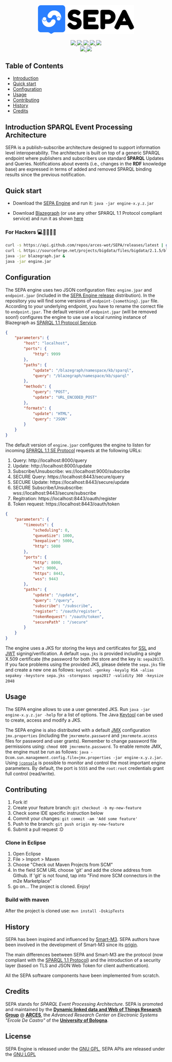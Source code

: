 <div align="center">
  <a href="https://github.com/webpack/webpack">
    <img width="300px" src="./logo.png">
  </a>
  <br>
  <br>
  <a href="https://travis-ci.org/arces-wot/SEPA">
    <img  src="https://travis-ci.org/arces-wot/SEPA.svg?branch=master">
  </a>
  <a href="https://bintray.com/arces-wot/sepa-java-libs/client-api">
    <img  src="https://img.shields.io/badge/client%20api-latest-cyan.svg">
  </a>
  <a href="https://github.com/arces-wot/SEPA/releases">
    <img  src="https://img.shields.io/github/downloads/arces-wot/SEPA/total.svg?colorB=blue">
  </a>
  <a href="https://github.com/arces-wot/SEPA/tree/dev">
    <img  src="https://img.shields.io/badge/unstable-dev-violet.svg">
  </a>
  <a href="https://gitter.im/sepa_dev/Lobby#">
    <img  src="https://img.shields.io/badge/chat-on%20gitter-red.svg">
  </a>
  <br>
   <a href="https://www.gnu.org/licenses/gpl-3.0">
    <img  src="https://img.shields.io/badge/License-GPLv3-blue.svg">
  </a>
  <a href="hhttps://www.gnu.org/licenses/lgpl-3.0">
    <img  src="https://img.shields.io/badge/License-LGPL%20v3-blue.svg">
  </a>
  
</div>

## Table of Contents
- [Introduction](#introduction-sparql-event-processing-architecture)
- [Quick start](#quick-start)
- [Configuration](#configuration)
- [Usage](#usage)
- [Contributing](#contributing)
- [History](#history)
- [Credits](#credits)

## Introduction SPARQL Event Processing Architecture
SEPA is a publish-subscribe architecture designed to support information level interoperability. The architecture is built on top of a generic SPARQL endpoint where publishers and subscribers use standard **SPARQL** Updates and Queries. Notifications about events (i.e., changes in the **RDF** knowledge base) are expressed in terms of added and removed SPARQL binding results since the previous notification.

## Quick start

- Download the [SEPA Engine](https://github.com/arces-wot/SEPA/releases/latest) and run it: `java -jar engine-x.y.z.jar`

- Download [Blazegraph](https://sourceforge.net/projects/bigdata/files/latest/download) (or use any other SPARQL 1.1 Protocol compliant service) and run it as shown [here](https://wiki.blazegraph.com/wiki/index.php/Quick_Start) 

### For Hackers 💻👩‍💻👨‍💻

```bash
curl -s https://api.github.com/repos/arces-wot/SEPA/releases/latest | grep "browser_download_url.*jar" | cut -d : -f 2,3 | tr -d \" | wget
curl -L https://sourceforge.net/projects/bigdata/files/bigdata/2.1.5/blazegraph.jar/download > blazegraph.jar
java -jar blazegraph.jar &
java -jar engine.jar
```

## Configuration

The SEPA engine uses two JSON configuration files: `engine.jpar` and `endpoint.jpar` (included in the [SEPA Engine release](https://github.com/arces-wot/SEPA/releases/download/0.7.0/engine-0.7.0.rar) distribution). 
In the repository you will find some versions of `endpoint-{something}.jpar` file. According to your underlying endpoint, you have to rename the correct file to `endpoint.jpar`.
The default version of `endpoint.jpar` (will be removed soon!) configures the engine to use use a local running instance of Blazegraph as [SPARQL 1.1 Protocol Service](https://www.w3.org/TR/sparql11-protocol/).

```json
{
	"parameters": {
		"host": "localhost",
		"ports": {
			"http": 9999
		},
		"paths": {
			"update": "/blazegraph/namespace/kb/sparql",
			"query": "/blazegraph/namespace/kb/sparql"
		},
		"methods": {
			"query": "POST",
			"update": "URL_ENCODED_POST"
		},
		"formats": {
			"update": "HTML",
			"query": "JSON"
		}
	}
}
```
The default version of  `engine.jpar` configures the engine to listen for incoming [SPARQL 1.1 SE Protocol](http://wot.arces.unibo.it/TR/sparql11-se-protocol/) requests at the following URLs:

1. Query: http://localhost:8000/query
2. Update: http://localhost:8000/update
3. Subscribe/Unsubscribe: ws://localhost:9000/subscribe
4. SECURE Query: https://localhost:8443/secure/query
5. SECURE Update: https://localhost:8443/secure/update
6. SECURE Subscribe/Unsubscribe: wss://localhost:9443/secure/subscribe 
7. Regitration: https://localhost:8443/oauth/register
8. Token request: https://localhost:8443/oauth/token
```json
{
	"parameters": {
		"timeouts": {
			"scheduling": 0,
			"queueSize": 1000,
			"keepalive": 5000,
			"http": 5000
		},
		"ports": {
			"http": 8000,
			"ws": 9000,
			"https": 8443,
			"wss": 9443
		},
		"paths": {
			"update": "/update",
			"query": "/query",
			"subscribe": "/subscribe",
			"register": "/oauth/register",
			"tokenRequest": "/oauth/token",
			"securePath" : "/secure"
		}
	}
}
```
The engine uses a JKS for storing the keys and certificates for [SSL](http://docs.oracle.com/cd/E19509-01/820-3503/6nf1il6ek/index.html) and [JWT](https://tools.ietf.org/html/rfc7519) signing/verification. A default `sepa.jks` is provided including a single X.509 certificate (the password for both the store and the key is: `sepa2017`). If you face problems using the provided JKS, please delete the `sepa.jks` file and create a new one as follows: `keytool -genkey -keyalg RSA -alias sepakey -keystore sepa.jks -storepass sepa2017 -validity 360 -keysize 2048`

## Usage

The SEPA engine allows to use a user generated JKS. Run `java -jar engine-x.y.z.jar -help` for a list of options. The Java [Keytool](https://docs.oracle.com/javase/6/docs/technotes/tools/solaris/keytool.html) can be used to create, access and modify a JKS. 

The SEPA engine is also distributed with a default [JMX](http://www.oracle.com/technetwork/articles/java/javamanagement-140525.html) configuration `jmx.properties` (including the `jmxremote.password` and `jmxremote.access` files for password and user grants). Remember to change password file permissions using: `chmod 600 jmxremote.password`. To enable remote JMX, the engine must be run as follows: `java -Dcom.sun.management.config.file=jmx.properties -jar engine-x.y.z.jar`. Using [`jconsole`](http://docs.oracle.com/javase/7/docs/technotes/guides/management/jconsole.html) is possible to monitor and control the most important engine parameters. By default, the port is `5555` and the `root:root` credentials grant full control (read/write).

## Contributing

1. Fork it!
2. Create your feature branch: `git checkout -b my-new-feature`
3. Check some IDE specific instruction below
4. Commit your changes: `git commit -am 'Add some feature'`
5. Push to the branch: `git push origin my-new-feature`
6. Submit a pull request :D

### Clone in Eclipse

1. Open Eclipse
2. File > Import > Maven
3. Choose "Check out Maven Projects from SCM"
4. In the field SCM URL choose 'git' and add the clone address from Github. If 'git' is not found, tap into "Find more SCM connectors in the m2e Marketplace"
5. go on...
The project is cloned. Enjoy!

### Build with maven
After the project is cloned use:
`mvn install -DskipTests`


## History

SEPA has been inspired and influenced by [Smart-M3](https://sourceforge.net/projects/smart-m3/). SEPA authors have been involved in the development of Smart-M3 since its [origin](https://artemis-ia.eu/project/4-sofia.html). 

The main differences beetween SEPA and Smart-M3 are the protocol (now compliant with the [SPARQL 1.1 Protocol](https://www.w3.org/TR/sparql11-protocol/)) and the introduction of a security layer (based on TLS and JSON Web Token for client authentication). 

All the SEPA software components have been implemented from scratch.

## Credits

SEPA stands for *SPARQL Event Processing Architecture*. SEPA is promoted and maintained by the [**Dynamic linked data and Web of Things Research Group**](https://site.unibo.it/wot/en) @ [**ARCES**](http://www.arces.unibo.it), the *Advanced Research Center on Electronic Systems "Ercole De Castro"* of the [**University of Bologna**](http://www.unibo.it).

## License

SEPA Engine is released under the [GNU GPL](https://github.com/arces-wot/SEPA/blob/master/engine/LICENSE), SEPA APIs are released under the  [GNU LGPL](https://github.com/arces-wot/SEPA/blob/master/client-api/LICENSE)
